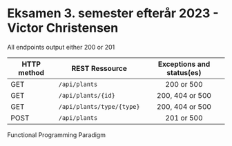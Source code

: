 # Eksamen 3. semester efterår 2023 - Victor Christensen

All endpoints output either 200 or 201

| HTTP method | REST Ressource            | Exceptions and status(es) |
|-------------|---------------------------|:-------------------------:|
| GET         | `/api/plants`             |        200 or 500         |
| GET         | `/api/plants/{id}`        |      200, 404 or 500      |
| GET         | `/api/plants/type/{type}` |      200, 404 or 500      |
| POST        | `/api/plants`             |        201 or 500         |

Functional Programming Paradigm




